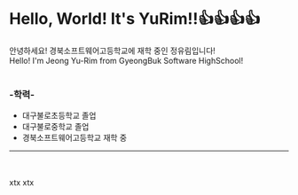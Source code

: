 # Hello, World! It's YuRim!!👍👍👍👍
안녕하세요! 경북소프트웨어고등학교에 재학 중인 정유림입니다! <br/>
Hello! I'm Jeong Yu-Rim from GyeongBuk Software HighSchool! <br/><br/>
### -학력-
- 대구불로초등학교 졸업
- 대구불로중학교 졸업
- 경북소프트웨어고등학교 재학 중<br/>
* * *
<br/><br/>
xtx xtx
<!--
**wjddbfla0716/wjddbfla0716** is a ✨ _special_ ✨ repository because its `README.md` (this file) appears on your GitHub profile.

Here are some ideas to get you started:

- 🔭 I’m currently working on ...
- 🌱 I’m currently learning ...
- 👯 I’m looking to collaborate on ...
- 🤔 I’m looking for help with ...
- 💬 Ask me about ...
- 📫 How to reach me: ...
- 😄 Pronouns: ...
- ⚡ Fun fact: ...
-->

